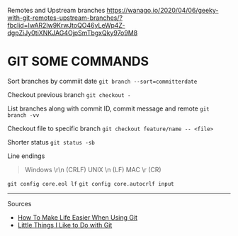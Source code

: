 Remotes and Upstream branches https://wanago.io/2020/04/06/geeky-with-git-remotes-upstream-branches/?fbclid=IwAR2lw9KrwJtoQO46yLeWp4Z-dgpZiJy0tiXNKJAG4OjpSmTbgxQky97o9M8

# GIT SOME COMMANDS


Sort branches by commiit date
`git branch --sort=committerdate`  

Checkout previous branch
`git checkout -`

List branches along with commit ID, commit message and remote
`git branch -vv`

Checkout file to specific branch
`git checkout feature/name -- <file>`

Shorter status
`git status -sb`

Line endings
> Windows \r\n (CRLF)
> UNIX \n (LF)
> MAC \r (CR)

`git config core.eol lf`
`git config core.autocrlf input`


---
Sources
* [How To Make Life Easier When Using Git](https://www.smashingmagazine.com/make-life-easier-when-using-git/)
* [Little Things I Like to Do with Git](https://csswizardry.com/2017/05/little-things-i-like-to-do-with-git/)